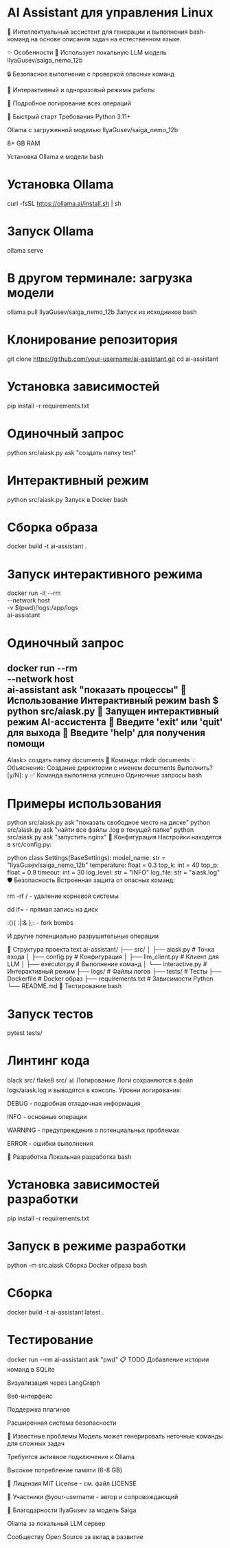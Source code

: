# AI Assistant для управления Linux
🤖 Интеллектуальный ассистент для генерации и выполнения bash-команд на основе описания задач на естественном языке.

✨ Особенности
🧠 Использует локальную LLM модель IlyaGusev/saiga_nemo_12b

🔒 Безопасное выполнение с проверкой опасных команд

💬 Интерактивный и одноразовый режимы работы

📝 Подробное логирование всех операций

🚀 Быстрый старт
Требования
Python 3.11+

Ollama с загруженной моделью IlyaGusev/saiga_nemo_12b

8+ GB RAM

Установка Ollama и модели
bash
# Установка Ollama
curl -fsSL https://ollama.ai/install.sh | sh

# Запуск Ollama
ollama serve

# В другом терминале: загрузка модели
ollama pull IlyaGusev/saiga_nemo_12b
Запуск из исходников
bash
# Клонирование репозитория
git clone https://github.com/your-username/ai-assistant.git
cd ai-assistant

# Установка зависимостей
pip install -r requirements.txt

# Одиночный запрос
python src/aiask.py ask "создать папку test"

# Интерактивный режим
python src/aiask.py
Запуск в Docker
bash
# Сборка образа
docker build -t ai-assistant .

# Запуск интерактивного режима
docker run -it --rm \
  --network host \
  -v $(pwd)/logs:/app/logs \
  ai-assistant

# Одиночный запрос
docker run --rm \
  --network host \
  ai-assistant ask "показать процессы"
📖 Использование
Интерактивный режим
bash
$ python src/aiask.py
🤖 Запущен интерактивный режим AI-ассистента
💬 Введите 'exit' или 'quit' для выхода
📝 Введите 'help' для получения помощи
--------------------------------------------------
AIask> создать папку documents
🤖 Команда: mkdir documents
💡 Объяснение: Создание директории с именем documents
Выполнить? [y/N]: y
✅ Команда выполнена успешно
Одиночные запросы
bash
# Примеры использования
python src/aiask.py ask "показать свободное место на диске"
python src/aiask.py ask "найти все файлы .log в текущей папке"
python src/aiask.py ask "запустить nginx"
🔧 Конфигурация
Настройки находятся в src/config.py:

python
class Settings(BaseSettings):
    model_name: str = "IlyaGusev/saiga_nemo_12b"
    temperature: float = 0.3
    top_k: int = 40
    top_p: float = 0.9
    timeout: int = 30
    log_level: str = "INFO"
    log_file: str = "aiask.log"
🛡️ Безопасность
Встроенная защита от опасных команд:

rm -rf / - удаление корневой системы

dd if= - прямая запись на диск

:(){ :|:& };: - fork bombs

И другие потенциально разрушительные операции

📁 Структура проекта
text
ai-assistant/
├── src/
│   ├── aiask.py          # Точка входа
│   ├── config.py         # Конфигурация
│   ├── llm_client.py     # Клиент для LLM
│   ├── executor.py       # Выполнение команд
│   └── interactive.py    # Интерактивный режим
├── logs/                 # Файлы логов
├── tests/                # Тесты
├── Dockerfile            # Docker образ
├── requirements.txt      # Зависимости Python
└── README.md
🧪 Тестирование
bash
# Запуск тестов
pytest tests/

# Линтинг кода
black src/
flake8 src/
📊 Логирование
Логи сохраняются в файл logs/aiask.log и выводятся в консоль. Уровни логирования:

DEBUG - подробная отладочная информация

INFO - основные операции

WARNING - предупреждения о потенциальных проблемах

ERROR - ошибки выполнения

🤝 Разработка
Локальная разработка
bash
# Установка зависимостей разработки
pip install -r requirements.txt

# Запуск в режиме разработки
python -m src.aiask
Сборка Docker образа
bash
# Сборка
docker build -t ai-assistant:latest .

# Тестирование
docker run --rm ai-assistant ask "pwd"
📋 TODO
 Добавление истории команд в SQLite

 Визуализация через LangGraph

 Веб-интерфейс

 Поддержка плагинов

 Расширенная система безопасности

🐛 Известные проблемы
Модель может генерировать неточные команды для сложных задач

Требуется активное подключение к Ollama

Высокое потребление памяти (6-8 GB)

📄 Лицензия
MIT License - см. файл LICENSE

👥 Участники
@your-username - автор и сопровождающий

🙏 Благодарности
IlyaGusev за модель Saiga

Ollama за локальный LLM сервер

Сообществу Open Source за вклад в развитие
